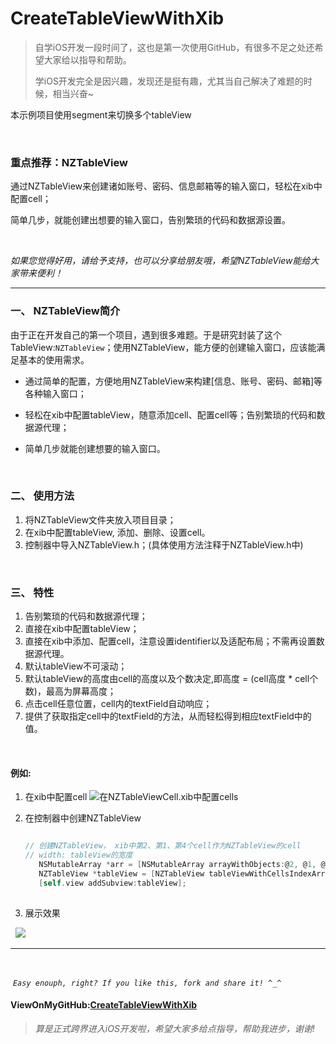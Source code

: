 # CreateTableViewWithXib

> 自学iOS开发一段时间了，这也是第一次使用GitHub，有很多不足之处还希望大家给以指导和帮助。
>
> 学iOS开发完全是因兴趣，发现还是挺有趣，尤其当自己解决了难题的时候，相当兴奋~    

本示例项目使用segment来切换多个tableView  

<br>

### 重点推荐：NZTableView

通过NZTableView来创建诸如账号、密码、信息邮箱等的输入窗口，轻松在xib中配置cell；

简单几步，就能创建出想要的输入窗口，告别繁琐的代码和数据源设置。

<br>

*如果您觉得好用，请给予支持，也可以分享给朋友哦，希望NZTableView能给大家带来便利！*

----

### 一、 NZTableView简介

由于正在开发自己的第一个项目，遇到很多难题。于是研究封装了这个TableView:`NZTableView`；使用NZTableView，能方便的创建输入窗口，应该能满足基本的使用需求。

* 通过简单的配置，方便地用NZTableView来构建[信息、账号、密码、邮箱]等各种输入窗口；

* 轻松在xib中配置tableView，随意添加cell、配置cell等；告别繁琐的代码和数据源代理；

* 简单几步就能创建想要的输入窗口。

<br>

### 二、 使用方法

1. 将NZTableView文件夹放入项目目录；
2. 在xib中配置tableView, 添加、删除、设置cell。
3. 控制器中导入NZTableView.h；(具体使用方法注释于NZTableView.h中)

<br>

### 三、 特性

1. 告别繁琐的代码和数据源代理；
2. 直接在xib中配置tableView；
3. 直接在xib中添加、配置cell，注意设置identifier以及适配布局；不需再设置数据源代理。
4. 默认tableView不可滚动；
5. 默认tableView的高度由cell的高度以及个数决定,即高度 = (cell高度 * cell个数)，最高为屏幕高度；
6. 点击cell任意位置，cell内的textField自动响应；
7. 提供了获取指定cell中的textField的方法，从而轻松得到相应textField中的值。

<br>

#### 例如:

1. 在xib中配置cell
    ![在NZTableViewCell.xib中配置cells](http://wx2.sinaimg.cn/large/7c1e9369gy1fbxj437506j20zk0klqbo.jpg)

2. 在控制器中创建NZTableView

    ```objective-c
    
    // 创建NZTableView， xib中第2、第1、第4个cell作为NZTableView的cell
    // width: tableView的宽度
       NSMutableArray *arr = [NSMutableArray arrayWithObjects:@2, @1, @4, nil];
       NZTableView *tableView = [NZTableView tableViewWithCellsIndexArray:arr width:w];
       [self.view addSubview:tableView];
       
    ```
    
3. 展示效果

   ![](http://wx1.sinaimg.cn/large/7c1e9369gy1fbxlavkd8gg20970gu0zl.gif)

-----

<br>

  *`Easy enouph, right? If you like this, fork and share it! ^_^`*

#### ViewOnMyGitHub:[CreateTableViewWithXib](https://github.com/NeanZhou/CreateTableViewWithXib)

> *算是正式跨界进入iOS开发啦，希望大家多给点指导，帮助我进步，谢谢!*

